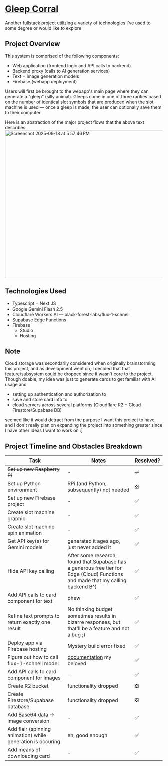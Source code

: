 # [Gleep Corral](https://gleep-corral.web.app/)
Another fullstack project utilizing a variety of technologies I've used to some degree or would like to explore

## Project Overview
This system is comprised of the following components:
- Web application (frontend logic and API calls to backend)
- Backend proxy (calls to AI generation services)
- Text + Image generation models
- Firebase (webapp deployment)

Users will first be brought to the webapp's main page where they can generate a "gleep" (silly animal). Gleeps come in one of three rarities based on the number of identical slot symbols that are produced when the slot machine is used — once a gleep is made, the user can optionally save them to their computer.

Here is an abstraction of the major project flows that the above text describes:
<img width="874" height="472" alt="Screenshot 2025-09-18 at 5 57 46 PM" src="https://github.com/user-attachments/assets/d4a73e1d-2e80-45b6-869b-dac892d7b4c4" />

## Technologies Used
- Typescript + Next.JS
- Google Gemini Flash 2.5
- Cloudflare Workers AI — black-forest-labs/flux-1-schnell
- Supabase Edge Functions
- Firebase
    - Studio
    - Hosting
 
## Note
Cloud storage was secondarily considered when originally brainstorming this project, and as development went on, I decided that that feature/subsystem could be dropped since it wasn't core to the project.
Though doable, my idea was just to generate cards to get familiar with AI usage and
- setting up authentication and authorization to
- save and store card info to
- cloud servers across several platforms (Cloudflare R2 + Cloud Firestore/Supabase DB)

seemed like it would detract from the purpose I want this project to have, and I don't really plan on expanding the project into something greater since I have other ideas I want to work on :]

## Project Timeline and Obstacles Breakdown
Task | Notes | Resolved?
--- | --- | ---
~~Set up new Raspberry Pi~~ | - | ~~✅~~
Set up Python environment | RPi (and Python, subsequently) not needed | ❎
Set up new Firebase project | - | ✅
Create slot machine graphic | - | ✅
Create slot machine spin animation | - | ✅
Get API key(s) for Gemini models | generated it ages ago, just never added it | ✅
Hide API key calling | After some research, found that Supabase has a generous free tier for Edge (Cloud) Functions and made that my calling backend B^) | ✅
Add API calls to card component for text | phew | ✅
Refine text prompts to return exactly one result | No thinking budget sometimes results in bizarre responses, but that'll be a feature and not a bug ;) | ✅
Deploy app via Firebase hosting | Mystery build error fixed | ✅
Figure out how to call flux-1-schnell model | [documentation](https://developers.cloudflare.com/workers-ai/models/flux-1-schnell/) my beloved | ✅ 
Add API calls to card component for images | - | ✅
Create R2 bucket | functionality dropped | ❎
Create Firestore/Supabase database | functionality dropped | ❎
Add Base64 data -> image conversion | - | ✅
Add flair (spinning animation) while generation is occuring | eh, good enough | ✅
Add means of downloading card | - | ✅
